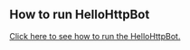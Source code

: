 ## How to run HelloHttpBot

[Click here to see how to run the HelloHttpBot.](https://github.com/hubiquitus/hubiquitus4java/blob/master/doc/Bots/installation_HelloHttpBot.md)
